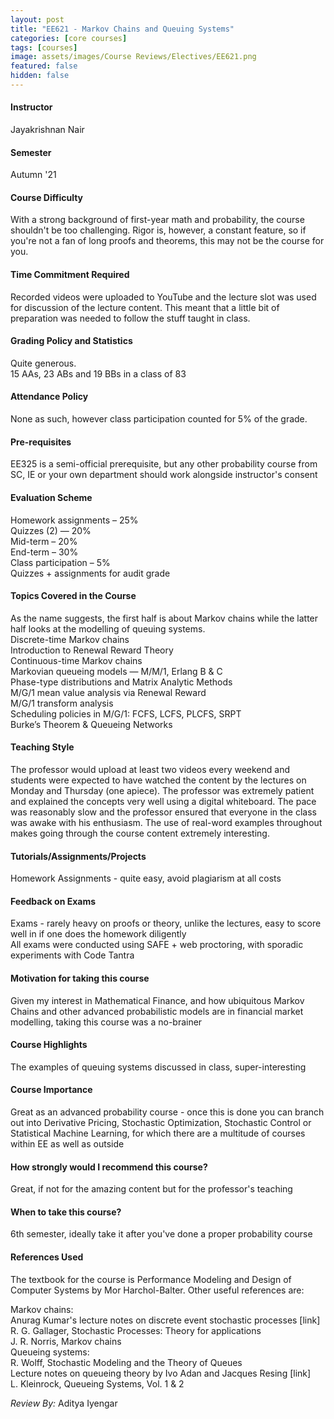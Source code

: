 ```yaml
---
layout: post
title: "EE621 - Markov Chains and Queuing Systems"
categories: [core courses]
tags: [courses]
image: assets/images/Course Reviews/Electives/EE621.png
featured: false
hidden: false
---
```


#### Instructor
Jayakrishnan Nair

#### Semester
Autumn '21

#### Course Difficulty
With a strong background of first-year math and probability, the course shouldn't be too challenging. Rigor is, however, a constant feature, so if you're not a fan of long proofs and theorems, this may not be the course for you.

#### Time Commitment Required
Recorded videos were uploaded to YouTube and the lecture slot was used for discussion of the lecture content. This meant that a little bit of preparation was needed to follow the stuff taught in class.

#### Grading Policy and Statistics
Quite generous.  
15 AAs, 23 ABs and 19 BBs in a class of 83

#### Attendance Policy
None as such, however class participation counted for 5% of the grade.

#### Pre-requisites
EE325 is a semi-official prerequisite, but any other probability course from SC, IE or your own department should work alongside instructor's consent

#### Evaluation Scheme
Homework assignments – 25%  
Quizzes (2) — 20%  
Mid-term – 20%  
End-term – 30%  
Class participation – 5%  
Quizzes + assignments for audit grade

#### Topics Covered in the Course
As the name suggests, the first half is about Markov chains while the latter half looks at the modelling of queuing systems.  
Discrete-time Markov chains  
Introduction to Renewal Reward Theory  
Continuous-time Markov chains  
Markovian queueing models — M/M/1, Erlang B & C  
Phase-type distributions and Matrix Analytic Methods  
M/G/1 mean value analysis via Renewal Reward  
M/G/1 transform analysis  
Scheduling policies in M/G/1: FCFS, LCFS, PLCFS, SRPT  
Burke’s Theorem & Queueing Networks

#### Teaching Style
The professor would upload at least two videos every weekend and students were expected to have watched the content by the lectures on Monday and Thursday (one apiece). The professor was extremely patient and explained the concepts very well using a digital whiteboard. The pace was reasonably slow and the professor ensured that everyone in the class was awake with his enthusiasm. The use of real-word examples throughout makes going through the course content extremely interesting.

#### Tutorials/Assignments/Projects
Homework Assignments - quite easy, avoid plagiarism at all costs

#### Feedback on Exams
Exams - rarely heavy on proofs or theory, unlike the lectures, easy to score well in if one does the homework diligently  
All exams were conducted using SAFE + web proctoring, with sporadic experiments with Code Tantra

#### Motivation for taking this course
Given my interest in Mathematical Finance, and how ubiquitous Markov Chains and other advanced probabilistic models are in financial market modelling, taking this course was a no-brainer

#### Course Highlights
The examples of queuing systems discussed in class, super-interesting

#### Course Importance
Great as an advanced probability course - once this is done you can branch out into Derivative Pricing, Stochastic Optimization, Stochastic Control or Statistical Machine Learning, for which there are a multitude of courses within EE as well as outside

#### How strongly would I recommend this course?
Great, if not for the amazing content but for the professor's teaching

#### When to take this course?
6th semester, ideally take it after you've done a proper probability course

#### References Used
The textbook for the course is Performance Modeling and Design of Computer Systems by Mor Harchol-Balter. Other useful references are:  
  
Markov chains:  
Anurag Kumar's lecture notes on discrete event stochastic processes [link]  
R. G. Gallager, Stochastic Processes: Theory for applications  
J. R. Norris, Markov chains  
Queueing systems:  
R. Wolff, Stochastic Modeling and the Theory of Queues  
Lecture notes on queueing theory by Ivo Adan and Jacques Resing [link]  
L. Kleinrock, Queueing Systems, Vol. 1 & 2

*Review By:* Aditya Iyengar